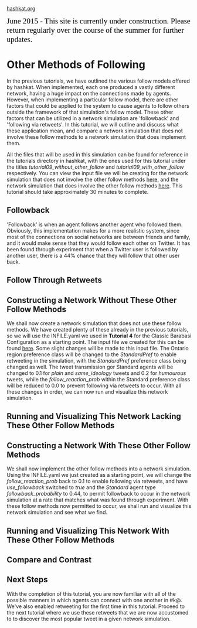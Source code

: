 [hashkat.org](http://hashkat.org)

<span style="color:black; font-family:Georgia; font-size:1.5em;">June 2015 - This site is currently under construction. Please return regularly over the course of the summer for further updates. </span>

# Other Methods of Following

In the previous tutorials, we have outlined the various follow models offered by hashkat. When implemented, each one produced a vastly different network, having a huge impact on the connections made by agents. However, when implementing a particular follow model, there are other factors that could be applied to the system to cause agents to follow others outside the framework of that simulation's follow model. These other factors that can be utilized in a network simulation are 'followback' and 'following via retweets'. In this tutorial, we will outline and discuss what these application mean, and compare a network simulation that does not involve these follow methods to a network simulation that does implement them.

All the files that will be used in this simulation can be found for reference in the tutorials directory in hashkat, with the ones used for this tutorial under the titles *tutorial09_without_other_follow* and *tutorial09_with_other_follow* respectively. You can view the input file we will be creating for the network simulation that does not involve the other follow methods [here](), and the network simulation that does involve the other follow methods [here](). This tutorial should take approximately 30 minutes to complete.

## Followback

'Followback' is when an agent follows another agent who followed them. Obviously, this implementation makes for a more realistic system, since most of the connections on social networks are between friends and family, and it would make sense that they would follow each other on Twitter. It has been found through experiment that when a Twitter user is followed by another user, there is a 44% chance that they will follow that other user back.

## Follow Through Retweets



## Constructing a Network Without These Other Follow Methods

We shall now create a network simulation that does not use these follow methods. We have created plenty of these already in the previous tutorials, so we will use the INFILE.yaml we used in **Tutorial 4** for the Classic Barabasi Configuration as a starting point. The input file we created for this can be found [here](https://github.com/hashkat/hashkat/blob/master/tutorials/tutorial04_classic_barabasi/INFILE.yaml). Some slight changes will be made to this input file. The Ontario region preference class will be changed to the *StandardPref* to enable retweeting in the simulation, with the *StandardPref* preference class being changed as well. The tweet transmission gor Standard agents will be changed to 0.1 for *plain* and *same_ideology* tweets and 0.2 for *humourous* tweets, while the *follow_reaction_prob* within the Standard preference class will be reduced to 0.0 to prevent following via retweets to occur. With all these changes in order, we can now run and visualize this network simulation.

## Running and Visualizing This Network Lacking These Other Follow Methods



## Constructing a Network With These Other Follow Methods

We shall now implement the other follow methods into a network simulation. Using the INFILE.yaml we just created as a starting point, we will change the *follow_reaction_prob* back to 0.1 to enable following via retweets, and have *use_followback* switched to *true* and the *Standard* agent type *followback_probability* to 0.44, to permit followback to occur in the network simulation at a rate that matches what was found through experiment. With these follow methods now permitted to occur, we shall run and visualize this network simulation and see what we find.

## Running and Visualizing This Network With These Other Follow Methods



## Compare and Contrast



## Next Steps

With the completion of this tutorial, you are now familiar with all of the possible manners in which agents can connect with one another in #k@. We've also enabled retweeting for the first time in this tutorial. Proceed to the next tutorial where we use these retweets that we are now accustomed to to discover the most popular tweet in a given network simulation.

